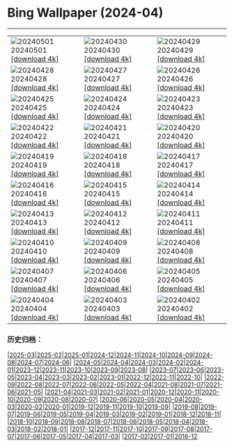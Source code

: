 # Bing Wallpaper (2024-04)
**************

<table><tr><td><img class="wallpaper" src="https://www.bing.com/th?id=OHR.CheetahRain_EN-US6179670004_1920x1080.jpg" alt="20240501"> 20240501 <a href="https://www.bing.com/th?id=OHR.CheetahRain_EN-US6179670004_UHD.jpg">[download 4k]</a></td><td><img class="wallpaper" src="https://www.bing.com/th?id=OHR.TulouFujian_EN-US6009679228_1920x1080.jpg" alt="20240430"> 20240430 <a href="https://www.bing.com/th?id=OHR.TulouFujian_EN-US6009679228_UHD.jpg">[download 4k]</a></td><td><img class="wallpaper" src="https://www.bing.com/th?id=OHR.GuadalupeTexas_EN-US5906260854_1920x1080.jpg" alt="20240429"> 20240429 <a href="https://www.bing.com/th?id=OHR.GuadalupeTexas_EN-US5906260854_UHD.jpg">[download 4k]</a></td></tr><tr><td><img class="wallpaper" src="https://www.bing.com/th?id=OHR.LeucisticHummingbird_EN-US5796079642_1920x1080.jpg" alt="20240428"> 20240428 <a href="https://www.bing.com/th?id=OHR.LeucisticHummingbird_EN-US5796079642_UHD.jpg">[download 4k]</a></td><td><img class="wallpaper" src="https://www.bing.com/th?id=OHR.KalalochTree_EN-US5565386489_1920x1080.jpg" alt="20240427"> 20240427 <a href="https://www.bing.com/th?id=OHR.KalalochTree_EN-US5565386489_UHD.jpg">[download 4k]</a></td><td><img class="wallpaper" src="https://www.bing.com/th?id=OHR.PenguinDirections_EN-US5469437415_1920x1080.jpg" alt="20240426"> 20240426 <a href="https://www.bing.com/th?id=OHR.PenguinDirections_EN-US5469437415_UHD.jpg">[download 4k]</a></td></tr><tr><td><img class="wallpaper" src="https://www.bing.com/th?id=OHR.TrilliumOntario_EN-US5180679465_1920x1080.jpg" alt="20240425"> 20240425 <a href="https://www.bing.com/th?id=OHR.TrilliumOntario_EN-US5180679465_UHD.jpg">[download 4k]</a></td><td><img class="wallpaper" src="https://www.bing.com/th?id=OHR.TrinityDublin_EN-US9065489677_1920x1080.jpg" alt="20240424"> 20240424 <a href="https://www.bing.com/th?id=OHR.TrinityDublin_EN-US9065489677_UHD.jpg">[download 4k]</a></td><td><img class="wallpaper" src="https://www.bing.com/th?id=OHR.EarthDayTurtle_EN-US4769423754_1920x1080.jpg" alt="20240423"> 20240423 <a href="https://www.bing.com/th?id=OHR.EarthDayTurtle_EN-US4769423754_UHD.jpg">[download 4k]</a></td></tr><tr><td><img class="wallpaper" src="https://www.bing.com/th?id=OHR.CadesCove_EN-US4359486356_1920x1080.jpg" alt="20240422"> 20240422 <a href="https://www.bing.com/th?id=OHR.CadesCove_EN-US4359486356_UHD.jpg">[download 4k]</a></td><td><img class="wallpaper" src="https://www.bing.com/th?id=OHR.YellowstoneGeyser_EN-US3470127711_1920x1080.jpg" alt="20240421"> 20240421 <a href="https://www.bing.com/th?id=OHR.YellowstoneGeyser_EN-US3470127711_UHD.jpg">[download 4k]</a></td><td><img class="wallpaper" src="https://www.bing.com/th?id=OHR.OrkneyStones_EN-US3355508244_1920x1080.jpg" alt="20240420"> 20240420 <a href="https://www.bing.com/th?id=OHR.OrkneyStones_EN-US3355508244_UHD.jpg">[download 4k]</a></td></tr><tr><td><img class="wallpaper" src="https://www.bing.com/th?id=OHR.AvilaSpain_EN-US3559491003_1920x1080.jpg" alt="20240419"> 20240419 <a href="https://www.bing.com/th?id=OHR.AvilaSpain_EN-US3559491003_UHD.jpg">[download 4k]</a></td><td><img class="wallpaper" src="https://www.bing.com/th?id=OHR.SpringCub_EN-US3818124104_1920x1080.jpg" alt="20240418"> 20240418 <a href="https://www.bing.com/th?id=OHR.SpringCub_EN-US3818124104_UHD.jpg">[download 4k]</a></td><td><img class="wallpaper" src="https://www.bing.com/th?id=OHR.UnionSquareNYC_EN-US3633149979_1920x1080.jpg" alt="20240417"> 20240417 <a href="https://www.bing.com/th?id=OHR.UnionSquareNYC_EN-US3633149979_UHD.jpg">[download 4k]</a></td></tr><tr><td><img class="wallpaper" src="https://www.bing.com/th?id=OHR.RedBallBelgium_EN-US3314192425_1920x1080.jpg" alt="20240416"> 20240416 <a href="https://www.bing.com/th?id=OHR.RedBallBelgium_EN-US3314192425_UHD.jpg">[download 4k]</a></td><td><img class="wallpaper" src="https://www.bing.com/th?id=OHR.BowlingBallCali_EN-US3241530931_1920x1080.jpg" alt="20240415"> 20240415 <a href="https://www.bing.com/th?id=OHR.BowlingBallCali_EN-US3241530931_UHD.jpg">[download 4k]</a></td><td><img class="wallpaper" src="https://www.bing.com/th?id=OHR.SpringApple_EN-US3148648329_1920x1080.jpg" alt="20240414"> 20240414 <a href="https://www.bing.com/th?id=OHR.SpringApple_EN-US3148648329_UHD.jpg">[download 4k]</a></td></tr><tr><td><img class="wallpaper" src="https://www.bing.com/th?id=OHR.SunsetArchesNP_EN-US2974318595_1920x1080.jpg" alt="20240413"> 20240413 <a href="https://www.bing.com/th?id=OHR.SunsetArchesNP_EN-US2974318595_UHD.jpg">[download 4k]</a></td><td><img class="wallpaper" src="https://www.bing.com/th?id=OHR.DragonWaterfall_EN-US2799967886_1920x1080.jpg" alt="20240412"> 20240412 <a href="https://www.bing.com/th?id=OHR.DragonWaterfall_EN-US2799967886_UHD.jpg">[download 4k]</a></td><td><img class="wallpaper" src="https://www.bing.com/th?id=OHR.OwlSiblings_EN-US2594321387_1920x1080.jpg" alt="20240411"> 20240411 <a href="https://www.bing.com/th?id=OHR.OwlSiblings_EN-US2594321387_UHD.jpg">[download 4k]</a></td></tr><tr><td><img class="wallpaper" src="https://www.bing.com/th?id=OHR.SkagitValleyTulips_EN-US2489408645_1920x1080.jpg" alt="20240410"> 20240410 <a href="https://www.bing.com/th?id=OHR.SkagitValleyTulips_EN-US2489408645_UHD.jpg">[download 4k]</a></td><td><img class="wallpaper" src="https://www.bing.com/th?id=OHR.SolarEclipseOregon_EN-US2134131862_1920x1080.jpg" alt="20240409"> 20240409 <a href="https://www.bing.com/th?id=OHR.SolarEclipseOregon_EN-US2134131862_UHD.jpg">[download 4k]</a></td><td><img class="wallpaper" src="https://www.bing.com/th?id=OHR.BeaverDenali_EN-US1894047698_1920x1080.jpg" alt="20240408"> 20240408 <a href="https://www.bing.com/th?id=OHR.BeaverDenali_EN-US1894047698_UHD.jpg">[download 4k]</a></td></tr><tr><td><img class="wallpaper" src="https://www.bing.com/th?id=OHR.JapanHimeji_EN-US1768279571_1920x1080.jpg" alt="20240407"> 20240407 <a href="https://www.bing.com/th?id=OHR.JapanHimeji_EN-US1768279571_UHD.jpg">[download 4k]</a></td><td><img class="wallpaper" src="https://www.bing.com/th?id=OHR.BahamasSpace_EN-US1544254149_1920x1080.jpg" alt="20240406"> 20240406 <a href="https://www.bing.com/th?id=OHR.BahamasSpace_EN-US1544254149_UHD.jpg">[download 4k]</a></td><td><img class="wallpaper" src="https://www.bing.com/th?id=OHR.AntelopeBotswana_EN-US3335739405_1920x1080.jpg" alt="20240405"> 20240405 <a href="https://www.bing.com/th?id=OHR.AntelopeBotswana_EN-US3335739405_UHD.jpg">[download 4k]</a></td></tr><tr><td><img class="wallpaper" src="https://www.bing.com/th?id=OHR.KyrgyzstanRainbow_EN-US3266651913_1920x1080.jpg" alt="20240404"> 20240404 <a href="https://www.bing.com/th?id=OHR.KyrgyzstanRainbow_EN-US3266651913_UHD.jpg">[download 4k]</a></td><td><img class="wallpaper" src="https://www.bing.com/th?id=OHR.JutlandSpring_EN-US3202382460_1920x1080.jpg" alt="20240403"> 20240403 <a href="https://www.bing.com/th?id=OHR.JutlandSpring_EN-US3202382460_UHD.jpg">[download 4k]</a></td><td><img class="wallpaper" src="https://www.bing.com/th?id=OHR.PalazzoFarnese_EN-US3142967327_1920x1080.jpg" alt="20240402"> 20240402 <a href="https://www.bing.com/th?id=OHR.PalazzoFarnese_EN-US3142967327_UHD.jpg">[download 4k]</a></td></tr></table>

### 历史归档：

|[2025-03](/../2025-03/2025-03.md)|[2025-02](/../2025-02/2025-02.md)|[2025-01](/../2025-01/2025-01.md)|[2024-12](/../2024-12/2024-12.md)|[2024-11](/../2024-11/2024-11.md)|[2024-10](/../2024-10/2024-10.md)|[2024-09](/../2024-09/2024-09.md)|[2024-08](/../2024-08/2024-08.md)|[2024-07](/../2024-07/2024-07.md)|[2024-06](/../2024-06/2024-06.md)|
|[2024-05](/../2024-05/2024-05.md)|[2024-04](/2024-04.md)|[2024-03](/../2024-03/2024-03.md)|[2024-02](/../2024-02/2024-02.md)|[2024-01](/../2024-01/2024-01.md)|[2023-12](/../2023-12/2023-12.md)|[2023-11](/../2023-11/2023-11.md)|[2023-10](/../2023-10/2023-10.md)|[2023-09](/../2023-09/2023-09.md)|[2023-08](/../2023-08/2023-08.md)|
|[2023-07](/../2023-07/2023-07.md)|[2023-06](/../2023-06/2023-06.md)|[2023-05](/../2023-05/2023-05.md)|[2023-04](/../2023-04/2023-04.md)|[2023-03](/../2023-03/2023-03.md)|[2023-02](/../2023-02/2023-02.md)|[2023-01](/../2023-01/2023-01.md)|[2022-12](/../2022-12/2022-12.md)|[2022-11](/../2022-11/2022-11.md)|[2022-10](/../2022-10/2022-10.md)|
|[2022-09](/../2022-09/2022-09.md)|[2022-08](/../2022-08/2022-08.md)|[2022-07](/../2022-07/2022-07.md)|[2022-06](/../2022-06/2022-06.md)|[2022-05](/../2022-05/2022-05.md)|[2022-04](/../2022-04/2022-04.md)|[2021-08](/../2021-08/2021-08.md)|[2021-07](/../2021-07/2021-07.md)|[2021-06](/../2021-06/2021-06.md)|[2021-05](/../2021-05/2021-05.md)|
|[2021-04](/../2021-04/2021-04.md)|[2021-03](/../2021-03/2021-03.md)|[2021-02](/../2021-02/2021-02.md)|[2021-01](/../2021-01/2021-01.md)|[2020-12](/../2020-12/2020-12.md)|[2020-11](/../2020-11/2020-11.md)|[2020-10](/../2020-10/2020-10.md)|[2020-09](/../2020-09/2020-09.md)|[2020-08](/../2020-08/2020-08.md)|[2020-07](/../2020-07/2020-07.md)|
|[2020-06](/../2020-06/2020-06.md)|[2020-05](/../2020-05/2020-05.md)|[2020-04](/../2020-04/2020-04.md)|[2020-03](/../2020-03/2020-03.md)|[2020-02](/../2020-02/2020-02.md)|[2020-01](/../2020-01/2020-01.md)|[2019-12](/../2019-12/2019-12.md)|[2019-11](/../2019-11/2019-11.md)|[2019-10](/../2019-10/2019-10.md)|[2019-09](/../2019-09/2019-09.md)|
|[2019-08](/../2019-08/2019-08.md)|[2019-07](/../2019-07/2019-07.md)|[2019-06](/../2019-06/2019-06.md)|[2019-05](/../2019-05/2019-05.md)|[2019-04](/../2019-04/2019-04.md)|[2019-03](/../2019-03/2019-03.md)|[2019-02](/../2019-02/2019-02.md)|[2019-01](/../2019-01/2019-01.md)|[2018-12](/../2018-12/2018-12.md)|[2018-11](/../2018-11/2018-11.md)|
|[2018-10](/../2018-10/2018-10.md)|[2018-09](/../2018-09/2018-09.md)|[2018-08](/../2018-08/2018-08.md)|[2018-07](/../2018-07/2018-07.md)|[2018-06](/../2018-06/2018-06.md)|[2018-05](/../2018-05/2018-05.md)|[2018-04](/../2018-04/2018-04.md)|[2018-03](/../2018-03/2018-03.md)|[2018-02](/../2018-02/2018-02.md)|[2018-01](/../2018-01/2018-01.md)|
|[2017-12](/../2017-12/2017-12.md)|[2017-11](/../2017-11/2017-11.md)|[2017-10](/../2017-10/2017-10.md)|[2017-09](/../2017-09/2017-09.md)|[2017-08](/../2017-08/2017-08.md)|[2017-07](/../2017-07/2017-07.md)|[2017-06](/../2017-06/2017-06.md)|[2017-05](/../2017-05/2017-05.md)|[2017-04](/../2017-04/2017-04.md)|[2017-03](/../2017-03/2017-03.md)|
|[2017-02](/../2017-02/2017-02.md)|[2017-01](/../2017-01/2017-01.md)|[2016-12](/../2016-12/2016-12.md)